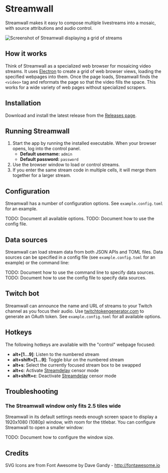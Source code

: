 # Streamwall

Streamwall makes it easy to compose multiple livestreams into a mosaic, with source attributions and audio control.

![Screenshot of Streamwall displaying a grid of streams](screenshot.png)

## How it works

Think of Streamwall as a specialized web browser for mosaicing video streams. It uses [Electron](https://www.electronjs.org) to create a grid of web browser views, loading the specified webpages into them. Once the page loads, Streamwall finds the `<video>` tag and reformats the page so that the video fills the space. This works for a wide variety of web pages without specialized scrapers.

## Installation

Download and install the latest release from the [Releases page](https://github.com/streamwall/streamwall/releases).

## Running Streamwall

1. Start the app by running the installed executable. When your browser opens, log into the control panel.
    - **Default username:** `admin`
    - **Default password:** `password`
1. Use the browser window to load or control streams.
1. If you enter the same stream code in multiple cells, it will merge them together for a larger stream.

## Configuration

Streamwall has a number of configuration options. See `example.config.toml` for an example.

TODO: Document all available options.
TODO: Document how to use the config file.

## Data sources

Streamwall can load stream data from both JSON APIs and TOML files. Data sources can be specified in a config file (see `example.config.toml` for an example) or the command line:

TODO: Document how to use the command line to specify data sources.
TODO: Document how to use the config file to specify data sources.

## Twitch bot

Streamwall can announce the name and URL of streams to your Twitch channel as you focus their audio. Use [twitchtokengenerator.com](https://twitchtokengenerator.com/?scope=chat:read+chat:edit) to generate an OAuth token. See `example.config.toml` for all available options.

## Hotkeys

The following hotkeys are available with the "control" webpage focused:

- **alt+[1...9]**: Listen to the numbered stream
- **alt+shift+[1...9]**: Toggle blur on the numbered stream
- **alt+s**: Select the currently focused stream box to be swapped
- **alt+c**: Activate [Streamdelay](https://github.com/chromakode/streamdelay) censor mode
- **alt+shift+c**: Deactivate [Streamdelay](https://github.com/chromakode/streamdelay) censor mode

## Troubleshooting

### The Streamwall window only fits 2.5 tiles wide

Streamwall in its default settings needs enough screen space to display a 1920x1080 (1080p) window, with room for the titlebar. You can configure Streamwall to open a smaller window:

TODO: Document how to configure the window size.

## Credits

SVG Icons are from Font Awesome by Dave Gandy - http://fontawesome.io
